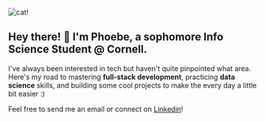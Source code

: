 <!--![](https://i.pinimg.com/originals/20/98/22/20982203dc928f8fad300cdeeb4d20b1.gif)-->

![cat!](https://i.pinimg.com/originals/ac/66/43/ac6643e48c03be38c756ddb2baa0f4eb.gif)
## Hey there! 👋 I'm Phoebe, a sophomore Info Science Student @ Cornell.

I've always been interested in tech but haven't quite pinpointed what area. Here's my road to mastering **full-stack development**, practicing **data science** skills, and building some cool projects to make the every day a little bit easier :)

Feel free to send me an email or connect on [Linkedin](http://linkedin.com/in/phoebe-wang28/)!

<!--
**phoebewang28/phoebewang28** is a ✨ _special_ ✨ repository because its `README.md` (this file) appears on your GitHub profile.

Here are some ideas to get you started:

- 🔭 I’m currently working on ...
- 🌱 I’m currently learning ...
- 👯 I’m looking to collaborate on ...
- 🤔 I’m looking for help with ...
- 💬 Ask me about ...
- 📫 How to reach me: ...
- 😄 Pronouns: ...
- ⚡ Fun fact: ...
-->
